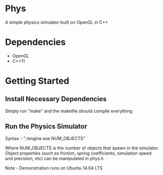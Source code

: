 # Phys 

A simple physics simulator built on OpenGL in C++

# Dependencies

* OpenGL
* C++11

# Getting Started

## Install Necessary Dependencies

Simply run "make" and the makefile should compile everything 

## Run the Physics Simulator

Syntax - 
"./engine.exe NUM_OBJECTS"

Where NUM_OBJECTS is the number of objects that spawn in the simulator. Object properties (such as friction, spring coefficients, simulation speed and precision, etc) can be manipulated in phys.h


Note - Demonstration runs on Ubuntu 14.04 LTS

